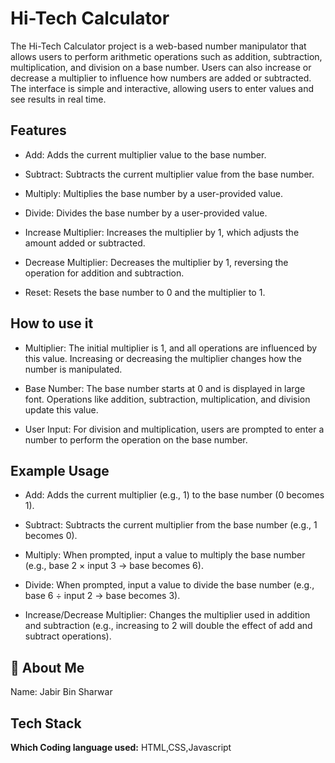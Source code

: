 # Hi-Tech Calculator

The Hi-Tech Calculator project is a web-based number manipulator that allows users to perform arithmetic operations such as addition, subtraction, multiplication, and division on a base number. Users can also increase or decrease a multiplier to influence how numbers are added or subtracted. The interface is simple and interactive, allowing users to enter values and see results in real time.
## Features



- Add: Adds the current multiplier value to the base number.

- Subtract: Subtracts the current multiplier value from the base number.

- Multiply: Multiplies the base number by a user-provided value.

- Divide: Divides the base number by a user-provided value.

- Increase Multiplier: Increases the multiplier by 1, which adjusts the amount added or subtracted.

- Decrease Multiplier: Decreases the multiplier by 1, reversing the operation for addition and subtraction.

- Reset: Resets the base number to 0 and the multiplier to 1.
## How to use it

- Multiplier: The initial multiplier is 1, and all operations are influenced by this value. Increasing or decreasing the multiplier changes how the number is manipulated.

- Base Number: The base number starts at 0 and is displayed in large font. Operations like addition, subtraction, multiplication, and division update this value.

- User Input: For division and multiplication, users are prompted to enter a number to perform the operation on the base number.
## Example Usage

- Add: Adds the current multiplier (e.g., 1) to the base number (0 becomes 1).

- Subtract: Subtracts the current multiplier from the base number (e.g., 1 becomes 0).

- Multiply: When prompted, input a value to multiply the base number (e.g., base 2 × input 3 → base becomes 6).

- Divide: When prompted, input a value to divide the base number (e.g., base 6 ÷ input 2 → base becomes 3).

- Increase/Decrease Multiplier: Changes the multiplier used in addition and subtraction (e.g., increasing to 2 will double the effect of add and subtract operations).
## 🚀 About Me

Name: Jabir Bin Sharwar


## Tech Stack

**Which Coding language used:** HTML,CSS,Javascript
